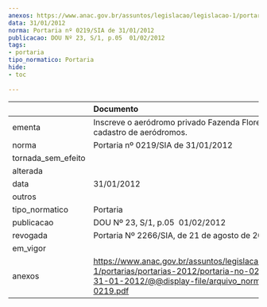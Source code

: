 ```yaml
---
anexos: https://www.anac.gov.br/assuntos/legislacao/legislacao-1/portarias/portarias-2012/portaria-no-0219-sia-de-31-01-2012/@@display-file/arquivo_norma/PA2012-0219.pdf
data: 31/01/2012
norma: Portaria nº 0219/SIA de 31/01/2012
publicacao: DOU Nº 23, S/1, p.05  01/02/2012
tags:
- portaria
tipo_normatico: Portaria
hide: 
- toc 
 
---
```


|                    | Documento                                                                                                                                                         |
|:-------------------|:------------------------------------------------------------------------------------------------------------------------------------------------------------------|
| ementa             | Inscreve o aeródromo privado Fazenda Floresta (GO) no cadastro de aeródromos.                                                                                     |
| norma              | Portaria nº 0219/SIA de 31/01/2012                                                                                                                                |
| tornada_sem_efeito |                                                                                                                                                                   |
| alterada           |                                                                                                                                                                   |
| data               | 31/01/2012                                                                                                                                                        |
| outros             |                                                                                                                                                                   |
| tipo_normatico     | Portaria                                                                                                                                                          |
| publicacao         | DOU Nº 23, S/1, p.05  01/02/2012                                                                                                                                  |
| revogada           | Portaria Nº 2266/SIA, de 21 de agosto de 2015                                                                                                                     |
| em_vigor           |                                                                                                                                                                   |
| anexos             | https://www.anac.gov.br/assuntos/legislacao/legislacao-1/portarias/portarias-2012/portaria-no-0219-sia-de-31-01-2012/@@display-file/arquivo_norma/PA2012-0219.pdf |